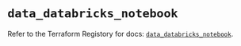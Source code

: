 # `data_databricks_notebook`

Refer to the Terraform Registory for docs: [`data_databricks_notebook`](https://registry.terraform.io/providers/databricks/databricks/1.33.0/docs/data-sources/notebook).

